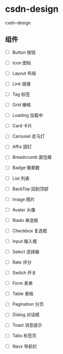 # csdn-design

csdn-design

## 组件

- [ ] Button 按钮
- [ ] Icon 图标
- [ ] Layout 布局
- [ ] Link 链接
- [ ] Tag 标签
- [ ] Grid 栅格
- [ ] Loading 加载中
- [ ] Card 卡片
- [ ] Carousel 走马灯
- [ ] Affix 固钉
- [ ] Breadcrumb 面包屑
- [ ] Badge 徽章数
- [ ] List 列表
- [ ] BackTop 回到顶部 
- [ ] Image 图片
- [ ] Avater 头像

- [ ] Riado 单选框
- [ ] Checkbox 复选框
- [ ] Input 输入框
- [ ] Select 选择器
- [ ] Rate 评分
- [ ] Switch 开关
- [ ] Form 表单

- [ ] Table 表格
- [ ] Pagination 分页
- [ ] Dialog 对话框
- [ ] Toast 消息提示
- [ ] Tabs 标签页
- [ ] Navs 导航栏